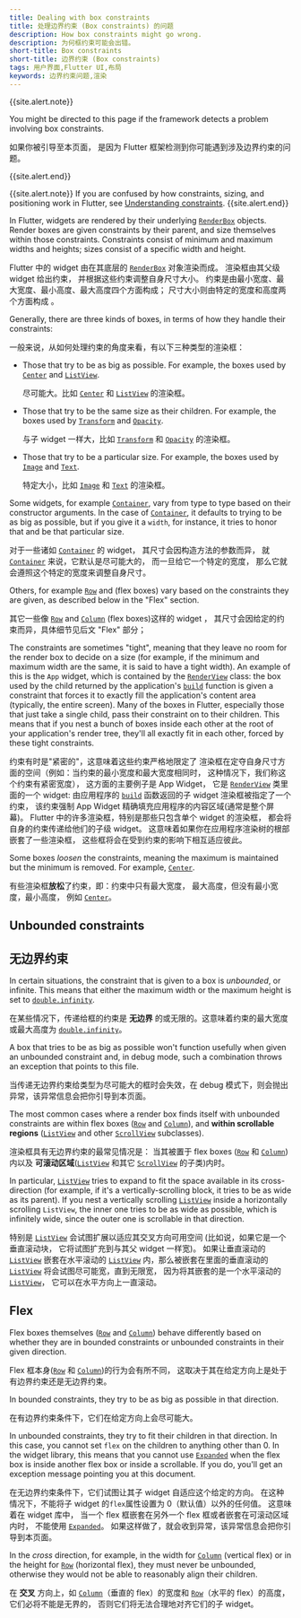 ```yaml
---
title: Dealing with box constraints
title: 处理边界约束 (Box constraints) 的问题
description: How box constraints might go wrong.
description: 为何框约束可能会出错。
short-title: Box constraints
short-title: 边界约束 (Box constraints)
tags: 用户界面,Flutter UI,布局
keywords: 边界约束问题,渲染
---
```


{{site.alert.note}}

  You might be directed to this page if the
  framework detects a problem involving box constraints.

  如果你被引导至本页面，
  是因为 Flutter 框架检测到你可能遇到涉及边界约束的问题。 

{{site.alert.end}}

{{site.alert.note}}
  If you are confused by how constraints, sizing,
  and positioning work in Flutter, see
  [Understanding constraints][].
{{site.alert.end}}

In Flutter, widgets are rendered by their underlying
[`RenderBox`][] objects. Render boxes are given
constraints by their parent, and size themselves within those
constraints. Constraints consist of minimum and maximum widths
and heights; sizes consist of a specific width and height.

Flutter 中的 widget 由在其底层的 [`RenderBox`][] 对象渲染而成。
渲染框由其父级 widget 给出约束，
并根据这些约束调整自身尺寸大小。
约束是由最小宽度、最大宽度、最小高度、最大高度四个方面构成；
尺寸大小则由特定的宽度和高度两个方面构成 。

Generally, there are three kinds of boxes,
in terms of how they handle their constraints:

一般来说，从如何处理约束的角度来看，有以下三种类型的渲染框：

* Those that try to be as big as possible.
  For example, the boxes used by [`Center`][] and
  [`ListView`][].

  尽可能大。比如 [`Center`][] 和 [`ListView`][] 的渲染框。

* Those that try to be the same size as their children.
  For example, the boxes used by [`Transform`][] and
  [`Opacity`][].

  与子 widget 一样大，比如 [`Transform`][] 和 [`Opacity`][] 的渲染框。

* Those that try to be a particular size.
  For example, the boxes used by [`Image`][] and
  [`Text`][].

  特定大小，比如 [`Image`][] 和 [`Text`][] 的渲染框。

Some widgets, for example [`Container`][],
vary from type to type based on their constructor arguments.
In the case of [`Container`][], it defaults
to trying to be as big as possible, but if you give it a `width`,
for instance, it tries to honor that and be that particular size.

对于一些诸如 [`Container`][] 的 widget，
其尺寸会因构造方法的参数而异，
就 [`Container`][] 来说，它默认是尽可能大的，
而一旦给它一个特定的宽度，
那么它就会遵照这个特定的宽度来调整自身尺寸。

Others, for example [`Row`][] and  (flex boxes)
vary based on the constraints they are given,
as described below in the "Flex" section.

其它一些像 [`Row`][] and [`Column`][] (flex boxes)这样的 widget ，
其尺寸会因给定的约束而异，具体细节见后文 "Flex" 部分；

The constraints are sometimes "tight",
meaning that they leave no room for the render box to decide on
a size (for example, if the minimum and maximum width are the same,
it is said to have a tight width). An example of this is the
`App` widget, which is contained by the [`RenderView`][]
class: the box used by the child returned by the
application's [`build`][] function is given a constraint
that forces it to exactly fill the application's content area
(typically, the entire screen).
Many of the boxes in Flutter, especially those that just take a
single child, pass their constraint on to their children.
This means that if you nest a bunch of boxes inside each other
at the root of your application's render tree,
they'll all exactly fit in each other, forced by these tight constraints.

约束有时是"紧密的"，这意味着这些约束严格地限定了
渲染框在定夺自身尺寸方面的空间（例如：当约束的最小宽度和最大宽度相同时，
这种情况下，我们称这个约束有紧密宽度），
这方面的主要例子是 App Widget，
它是 [`RenderView`][] 类里面的一个 widget: 
由应用程序的 [`build`][] 函数返回的子 widget 渲染框被指定了一个约束，
该约束强制 App Widget 精确填充应用程序的内容区域(通常是整个屏幕)。
Flutter 中的许多渲染框，特别是那些只包含单个 widget 的渲染框，
都会将自身的约束传递给他们的子级 widget。
这意味着如果你在应用程序渲染树的根部嵌套了一些渲染框，
这些框将会在受到约束的影响下相互适应彼此。

Some boxes _loosen_ the constraints,
meaning the maximum is maintained but the
minimum is removed. For example, [`Center`][].

有些渲染框**放松**了约束，即：约束中只有最大宽度，
最大高度，但没有最小宽度，最小高度，
例如 [`Center`][]。


## Unbounded constraints

无边界约束
---------------------

In certain situations, the constraint that is given to a box is
_unbounded_, or infinite. This means that either the maximum width or
the maximum height is set to [`double.infinity`][].

在某些情况下，传递给框的约束是 **无边界** 的或无限的。这意味着约束的最大宽度或最大高度为 [`double.infinity`][]。

A box that tries to be as big as possible won't function usefully when
given an unbounded constraint and, in debug mode, such a combination
throws an exception that points to this file.

当传递无边界约束给类型为尽可能大的框时会失效，在 debug 模式下，则会抛出异常，该异常信息会把你引导到本页面。

The most common cases where a render box finds itself with unbounded
constraints are within flex boxes
([`Row`][] and [`Column`][]),
and **within scrollable regions**
([`ListView`][] and other [`ScrollView`][] subclasses).

渲染框具有无边界约束的最常见情况是：
当其被置于 flex boxes ([`Row`][] 和 [`Column`][])内以及
**可滚动区域**([`ListView`][] 和其它 [`ScrollView`][] 的子类)内时。


In particular, [`ListView`][]
tries to expand to fit the space available
in its cross-direction (for example,
if it's a vertically-scrolling block,
it tries to be as wide as its parent).
If you nest a vertically scrolling [`ListView`][]
inside a horizontally scrolling `ListView`,
the inner one tries to be as wide as possible,
which is infinitely wide,
since the outer one is scrollable in that direction.

特别是 [`ListView`][] 会试图扩展以适应其交叉方向可用空间
(比如说，如果它是一个垂直滚动块，
它将试图扩充到与其父 widget 一样宽)。
如果让垂直滚动的 [`ListView`][] 
嵌套在水平滚动的 [`ListView`][]
内，那么被嵌套在里面的垂直滚动的 [`ListView`][]
将会试图尽可能宽，直到无限宽，
因为将其嵌套的是一个水平滚动的[`ListView`][]，
它可以在水平方向上一直滚动。

## Flex

Flex boxes themselves ([`Row`][] and [`Column`][])
behave differently based on whether they are in
bounded constraints or unbounded constraints in
their given direction.

Flex 框本身([`Row`][] 和 [`Column`][])的行为会有所不同，
这取决于其在给定方向上是处于有边界约束还是无边界约束。

In bounded constraints,
they try to be as big as possible in that direction.

在有边界约束条件下，它们在给定方向上会尽可能大。

In unbounded constraints,
they try to fit their children in that direction.
In this case, you cannot set `flex` on the children to
anything other than 0.
In the widget library, this means that you cannot use
[`Expanded`][] when the flex box is inside
another flex box or inside a scrollable. If you do,
you'll get an exception message pointing you at this document.

在无边界约束条件下，它们试图让其子 widget 自适应这个给定的方向。
在这种情况下，不能将子 widget 的`flex`属性设置为 0（默认值）以外的任何值。
这意味着在 widget 库中，
当一个 flex 框嵌套在另外一个 flex 框或者嵌套在可滚动区域内时，
不能使用 [`Expanded`][]。
如果这样做了，就会收到异常，该异常信息会把你引导到本页面。

In the _cross_ direction, for example, in the width for
[`Column`][] (vertical flex) or in the height for
[`Row`][] (horizontal flex), they must never be unbounded,
otherwise they would not be able to reasonably align their children.

在 **交叉** 方向上，如 [`Column`][]（垂直的 flex）的宽度和 
[`Row`][]（水平的 flex）的高度，它们必将不能是无界的，
否则它们将无法合理地对齐它们的子 widget。


[`build`]: {{site.api}}/flutter/widgets/State/build.html
[`Center`]: {{site.api}}/flutter/widgets/Center-class.html
[`Column`]: {{site.api}}/flutter/widgets/Column-class.html
[`Container`]: {{site.api}}/flutter/widgets/Container-class.html
[`Expanded`]: {{site.api}}/flutter/widgets/Expanded-class.html
[`Image`]: {{site.api}}/flutter/dart-ui/Image-class.html
[`ListView`]: {{site.api}}/flutter/widgets/ListView-class.html
[`Opacity`]: {{site.api}}/flutter/widgets/Opacity-class.html
[`RenderBox`]: {{site.api}}/flutter/rendering/RenderBox-class.html
[`RenderView`]: {{site.api}}/flutter/rendering/RenderView-class.html
[`Row`]: {{site.api}}/flutter/widgets/Row-class.html
[`ScrollView`]: {{site.api}}/flutter/widgets/ScrollView-class.html
[`Text`]: {{site.api}}/flutter/widgets/Text-class.html
[`Transform`]: {{site.api}}/flutter/widgets/Transform-class.html
[Understanding constraints]: /docs/development/ui/layout/constraints
[`double.infinity`]: {{site.api}}/flutter/dart-core/double/infinity-constant.html
